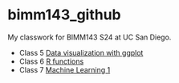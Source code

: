 # bimm143_github
My classwork for BIMM143 S24 at UC San Diego.

- Class 5 [Data visualization with ggplot](https://github.com/Pranati-D/bimm143_github/blob/main/class05/class05.pdf)
- Class 6 [R functions](https://github.com/Pranati-D/bimm143_github/blob/main/Class%2006/class-06.pdf)
- Class 7 [Machine Learning 1](https://github.com/Pranati-D/bimm143_github/blob/main/Class%2007/class07.pdf)
